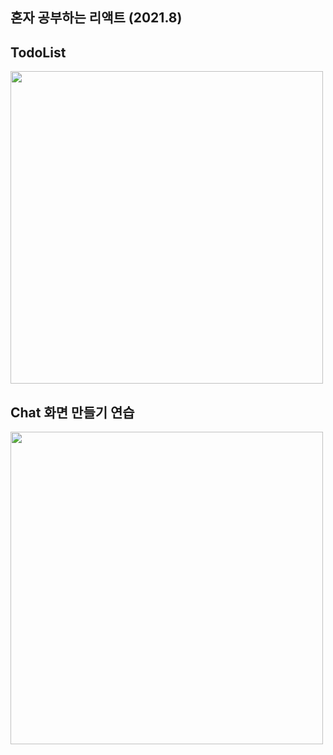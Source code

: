 ## 혼자 공부하는 리액트 (2021.8)
## TodoList
<img width="500px" src="./gif/Todo.gif"/>  

## Chat 화면 만들기 연습
<img width="500px" src="./gif/Chat.gif"/>

